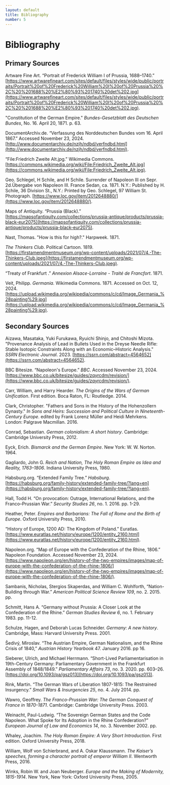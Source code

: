 ```yaml
---
layout: default
title: Bibliography
number: 5
---
```


# Bibliography

## Primary Sources

Artware Fine Art. “Portrait of Frederick William I of Prussia, 1688–1740.” [https://www.artwarefineart.com/sites/default/files/styles/wide/public/portraits/Portrait%20of%20Frederick%20William%20I%20of%20Prussia%20%2C%20%201688%20%E2%80%93%201740%20det%202.jpg](https://www.artwarefineart.com/sites/default/files/styles/wide/public/portraits/Portrait%20of%20Frederick%20William%20I%20of%20Prussia%20%2C%20%201688%20%E2%80%93%201740%20det%202.jpg).

"Constitution of the German Empire." *Bundes-Gesetzblatt des Deutschen Bundes*, No. 16. April 20, 1871. p. 63. 

DocumentArchiv.de. “Verfassung des Norddeutschen Bundes vom 16. April 1867.” Accessed November 23, 2024. [http://www.documentarchiv.de/nzjh/ndbd/verfndbd.html](http://www.documentarchiv.de/nzjh/ndbd/verfndbd.html).

“File:Friedrich Zweite Alt.jpg.” Wikimedia Commons. [https://commons.wikimedia.org/wiki/File:Friedrich_Zweite_Alt.jpg](https://commons.wikimedia.org/wiki/File:Friedrich_Zweite_Alt.jpg).

Geo. Schlegel, H Schile, and H Schile. Surrender of Napoleon III on Sepr. 2d.Übergabe von Napoleon III. France Sedan, ca. 1871. N.Y.: Published by H. Schile, 36 Division St., N.Y.: Printed by Geo. Schlegel, 97 William St. Photograph. [https://www.loc.gov/item/2012648880/](https://www.loc.gov/item/2012648880/). 

Maps of Antiquity. “Prussia (Black).” [https://mapsofantiquity.com/collections/prussia-antique/products/prussia-black-eur2075](https://mapsofantiquity.com/collections/prussia-antique/products/prussia-black-eur2075).

Nast, Thomas. "How is this for high?." Harpweek. 1871. 

*The Thinkers Club*. Political Cartoon. 1819. [https://firstamendmentmuseum.org/wp-content/uploads/2021/07/4.-The-Thinkers-Club.jpeg](https://firstamendmentmuseum.org/wp-content/uploads/2021/07/4.-The-Thinkers-Club.jpeg).

“Treaty of Frankfurt .” *Annexion Alsace-Lorraine - Traité de Francfort*. 1871.

Veit, Philipp. *Germania.* Wikimedia Commons. 1871. Accessed on Oct. 12, 2024. [https://upload.wikimedia.org/wikipedia/commons/c/cd/Image_Germania_%28painting%29.jpg](https://upload.wikimedia.org/wikipedia/commons/c/cd/Image_Germania_%28painting%29.jpg). 

## Secondary Sources

Aizawa, Masataka, Yuki Furukawa, Ryuichi Shinjo, and Chitoshi Mizota. "Provenance Analysis of Lead in Bullets Used in the Dreyse Needle Rifle: Stable Isotopic Constraints Along with an Economic–Historic Analysis." *SSRN Electronic Journal*. 2023. [https://ssrn.com/abstract=4564652](https://ssrn.com/abstract=4564652).

BBC Bitesize. “Napoleon's Europe.” *BBC*. Accessed November 23, 2024. [https://www.bbc.co.uk/bitesize/guides/zqyrcdm/revision/](https://www.bbc.co.uk/bitesize/guides/zqyrcdm/revision/).

Carr, William, and Harry Hearder. *The Origins of the Wars of German Unification*. First edition. Boca Raton, FL: Routledge. 2014.

Clark, Christopher. "Fathers and Sons in the History of the Hohenzollern Dynasty." *In Sons and Heirs: Succession and Political Culture in Nineteenth-Century Europe*. edited by Frank Lorenz Müller and Heidi Mehrkens. London: Palgrave Macmillan. 2016.

Conrad, Sebastian. *German colonialism: A short history*. Cambridge: Cambridge University Press, 2012.

Eyck, Erich. *Bismarck and the German Empire*. New York: W. W. Norton. 1964.

Gagliardo, John G. *Reich and Nation, The Holy Roman Empire as Idea and Reality, 1763–1806*. Indiana University Press, 1980. 

Habsburg.org. “Extended Family Tree.” *Habsburg*.  [https://habsburg.org/family-history/extended-family-tree/?lang=en](https://habsburg.org/family-history/extended-family-tree/?lang=en).

Hall, Todd H. “On provocation: Outrage, International Relations, and the Franco–Prussian War.” *Security Studies 26*, no. 1. 2016. pp. 1-29.

Heather, Peter. *Empires and Barbarians: The Fall of Rome and the Birth of Europe*. Oxford University Press, 2010.

“History of Europe, 1200 AD: The Kingdom of Poland.” Euratlas. [https://www.euratlas.net/history/europe/1200/entity_2160.html](https://www.euratlas.net/history/europe/1200/entity_2160.html).

Napoleon.org. “Map of Europe with the Confederation of the Rhine, 1806.” Napoleon Foundation. Accessed November 23, 2024. [https://www.napoleon.org/en/history-of-the-two-empires/images/map-of-europe-with-the-confederation-of-the-rhine-1806/](https://www.napoleon.org/en/history-of-the-two-empires/images/map-of-europe-with-the-confederation-of-the-rhine-1806/).

Sambanis, Nicholas, Stergios Skaperdas, and William C. Wohlforth, “Nation-Building through War.” *American Political Science Review 109*, no. 2. 2015. pp.

Schmitt, Hans A. “Germany without Prussia: A Closer Look at the Confederation of the Rhine.” *German Studies Review 6*, no. 1. February 1983. pp. 11-12.

Schulze, Hagen, and Deborah Lucas Schneider. *Germany: A new history*. Cambridge, Mass: Harvard University Press. 2001.

Šedivý, Miroslav. “The Austrian Empire, German Nationalism, and the Rhine Crisis of 1840,” *Austrian History Yearbook* 47. January 2016. pp 16.

Sieberer, Ulrich, and Michael Herrmann. “Short-Lived Parliamentarisation in 19th-Century Germany: Parliamentary Government in the Frankfurt Assembly of 1848/1849.” *Parliamentary Affairs 73*, no. 3. 2020. pp. 603–26. [https://doi.org/10.1093/pa/gsz013](https://doi.org/10.1093/pa/gsz013).

Rink, Martin. “The German Wars of Liberation 1807-1815: The Restrained Insurgency.” *Small Wars & Insurgencies 25*, no. 4. July 2014. pp.

Wawro, Geoffrey. *The Franco-Prussian War: The German Conquest of France in 1870-1871*. Cambridge: Cambridge University Press. 2003.

Weinacht, Paul-Ludwig. “The Sovereign German States and the Code Napoleon. What Spoke for Its Adoption in the Rhine Confederation?” *European Journal of Law and Economics 14*, no. 3. November 2002. pp.

Whaley, Joachim. *The Holy Roman Empire: A Very Short Introduction*. First edition. Oxford University Press, 2018.

William, Wolf von Schierbrand, and A. Oskar Klaussmann. *The Kaiser’s speeches, forming a character portrait of emperor William II*. Wentworth Press, 2016.

Winks, Robin W. and Joan Neuberger. *Europe and the Making of Modernity, 1815-1914*. New York, New York: Oxford University Press, 2005. 

